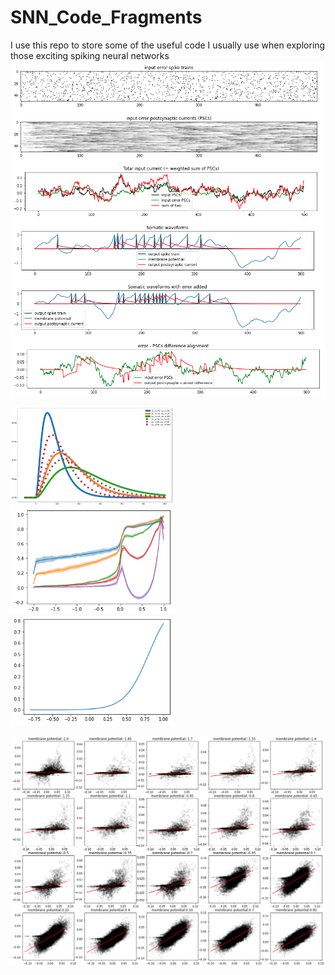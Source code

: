 # SNN_Code_Fragments
I use this repo to store some of the useful code I usually use when exploring those exciting spiking neural networks
<img src="derivative.png" alt="single LIF neuron waveform" width="800"/>
<p float="left">
  <img src="/BP_kernel.png" width="260" />
  <img src="/multi_correlation.png" width="260" /> 
  <img src="/magnesium.png" width="260" />
</p>
<img src="correlation.png" alt="correlation" width="800"/>
